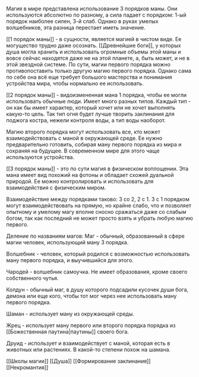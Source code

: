 Магия в мире представлена использование 3 порядков маны. Они используются абсолютно по разному, а сила падает с порядком: 1-ый порядок наиболее силен, 3-й слаб. Однако в руках умелых волшебников, эта разница перестает иметь значение.

[[1 порядок маны]] - в сущности, является магией в чистом виде. Ее могущество трудно даже осознать. [[Древнейшие боги]], у которых душа могла хранить и использовать огромные объемы этой маны и вовсе сейчас находятся даже не на этой планете, а, быть может, и не в этой звездной системе. По сути, магии первого порядка можно противопоставить только другую магию первого порядка. Однако сама по себе она всё еще требует большого мастерства и понимания устройства мира, чтобы нормально ее использовать.

[[2 порядок маны]] - видоизмененная мана 1 порядка, чтобы ее могли использовать обычные люди. Имеет много разных типов. Каждый тип - он как бы имеет характер, который хочет или не хочет выполнять какую-то цель. Так тип огня будет лучше творить заклинания для поджога костра, нежели контроля воды, а тип воды наоборот.

Магию второго порядка могут использовать все, кто может взаимодействовать с маной в окружающей среде. Ее нужно предварительно готовить, собирая ману первого порядка из мира и сохраняя на будущее. В современном мире для этого чаще используются устройства.

[[3 порядок маны]] - это по сути магия в физическом воплощении. Эта мана имеет вид похожий на фотоны и обладает схожей дуальной природой. Ее можно контролировать и использовать для взаимодействия с физическим миром.

Взаимодействие между порядками таково: 3 со 2, 2 с 1. 3 с 1 порядком могут взаимодействовать на прямую, но крайне слабо, что и позволяет опытному и умелому магу вполне сносно сражаться даже со слабым богом, так как последний не может просто взять и убрать любую магию первого.

Деление по названиям магов:
Маг - обычный, образованный в сфере магии человек, использующий ману 3 порядка.

Волшебник - человек, который родился с возможностью использовать ману первого порядка, и выучившийся для этого.

Чародей - волшебник самоучка. Не имеет образования, кроме своего собственного чутья.

Колдун - обычный маг, в душу которого подсадили кусочек души бога, демона или еще кого, чтобы тот мог через нее использовать ману первого порядка.

Шаман - использует ману из окружающей среды.

Жрец - использует ману первого или второго порядка порядка из [[Божественная паутина|паутины]] своего бога.

Друид - использует и взаимодействует с маной, которая есть в животных или растениях. В какой-то степени похож на шамана.

[[Школы магии]]
[[Душа]]
[[Формирование заклинания]]
[[Некромантия]]